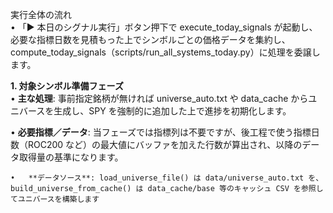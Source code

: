 実行全体の流れ  
	•	「▶ 本日のシグナル実行」ボタン押下で execute_today_signals が起動し、必要な指標日数を見積もった上でシンボルごとの価格データを集約し、compute_today_signals（scripts/run_all_systems_today.py）に処理を委譲します。  
  
**1. 対象シンボル準備フェーズ**  
	•	**主な処理**: 事前指定銘柄が無ければ universe_auto.txt や data_cache からユニバースを生成し、SPY を強制的に追加した上で進捗を初期化します。  
  
•	**必要指標／データ**: 当フェーズでは指標列は不要ですが、後工程で使う指標日数（ROC200 など）の最大値にバッファを加えた行数が算出され、以降のデータ取得量の基準になります。  
  
	•	**データソース**: load_universe_file() は data/universe_auto.txt を、build_universe_from_cache() は data_cache/base 等のキャッシュ CSV を参照してユニバースを構築します  
